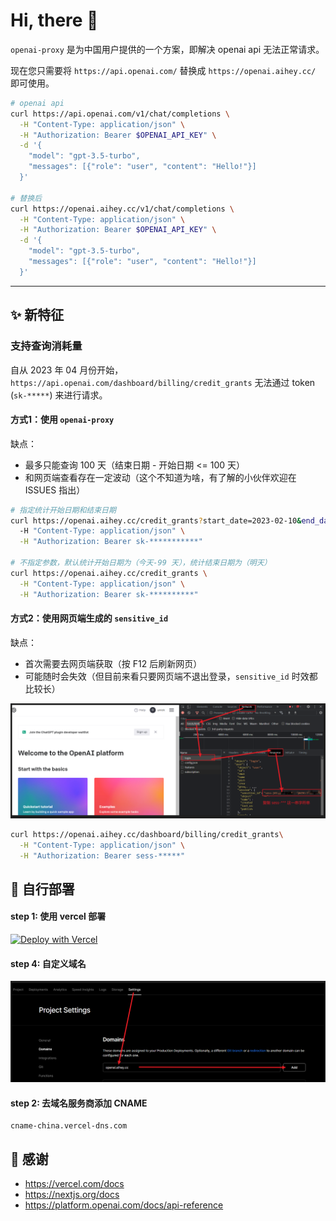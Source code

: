 # Hi, there 👋

`openai-proxy` 是为中国用户提供的一个方案，即解决 openai api 无法正常请求。

现在您只需要将 `https://api.openai.com/` 替换成 `https://openai.aihey.cc/` 即可使用。

```bash
# openai api
curl https://api.openai.com/v1/chat/completions \
  -H "Content-Type: application/json" \
  -H "Authorization: Bearer $OPENAI_API_KEY" \
  -d '{
    "model": "gpt-3.5-turbo",
    "messages": [{"role": "user", "content": "Hello!"}]
  }'

# 替换后
curl https://openai.aihey.cc/v1/chat/completions \
  -H "Content-Type: application/json" \
  -H "Authorization: Bearer $OPENAI_API_KEY" \
  -d '{
    "model": "gpt-3.5-turbo",
    "messages": [{"role": "user", "content": "Hello!"}]
  }'
```

---

## ✨ 新特征

### 支持查询消耗量

自从 2023 年 04 月份开始，`https://api.openai.com/dashboard/billing/credit_grants` 无法通过 token (`sk-*****`) 来进行请求。

#### 方式1：使用 `openai-proxy`

缺点：
- 最多只能查询 100 天（结束日期 - 开始日期 <= 100 天）
- 和网页端查看存在一定波动（这个不知道为啥，有了解的小伙伴欢迎在 ISSUES 指出）

```bash
# 指定统计开始日期和结束日期
curl https://openai.aihey.cc/credit_grants?start_date=2023-02-10&end_date=2023-05-10 \
  -H "Content-Type: application/json" \
  -H "Authorization: Bearer sk-***********"

# 不指定参数，默认统计开始日期为（今天-99 天），统计结束日期为（明天）
curl https://openai.aihey.cc/credit_grants \
  -H "Content-Type: application/json" \
  -H "Authorization: Bearer sk-**********"
```

#### 方式2：使用网页端生成的 `sensitive_id` 

缺点：
- 首次需要去网页端获取（按 F12 后刷新网页） 
- 可能随时会失效（但目前来看只要网页端不退出登录，`sensitive_id` 时效都比较长）

![](assets/openai.png)

```bash
curl https://openai.aihey.cc/dashboard/billing/credit_grants\
  -H "Content-Type: application/json" \
  -H "Authorization: Bearer sess-*****"
```

## 🎉 自行部署

#### step 1: 使用 vercel 部署

[![Deploy with Vercel](https://vercel.com/button)](https://vercel.com/new/clone?demo-title=openai-proxy&repository-name=openai-proxy&repository-url=https://github.com/UNICKCHENG/openai-proxy&from=github)

#### step 4: 自定义域名

![](assets/vercel.png)

#### step 2: 去域名服务商添加 CNAME
```
cname-china.vercel-dns.com 
```

## 💖 感谢
- <https://vercel.com/docs>
- <https://nextjs.org/docs>
- <https://platform.openai.com/docs/api-reference>